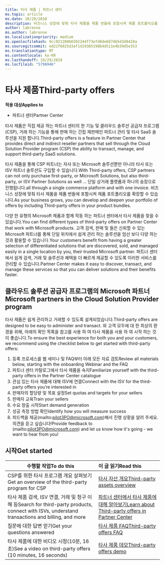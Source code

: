 ```yaml
---
title: 타사 제품 | 파트너 센터
ms.topic: article
ms.date: 10/29/2018
description: 비즈니스 성장에 맞춰 타사 제품을 제품 번들에 포함시켜 제품 포트폴리오를 확장할 수 있습니다.
author: labrenne
ms.author: labrenne
ms.localizationpriority: medium
ms.openlocfilehash: 9cc92120866502244f73efd8de6874b5d3d8428a
ms.sourcegitcommit: ed22f6825d3af1d19385198b4d511e4b39d5e353
ms.translationtype: MT
ms.contentlocale: ko-KR
ms.lasthandoff: 10/29/2018
ms.locfileid: "5796946"
---
```

# <a name="third-party-offers"></a><span data-ttu-id="c47b9-103">타사 제품</span><span class="sxs-lookup"><span data-stu-id="c47b9-103">Third-party offers</span></span> 

**<span data-ttu-id="c47b9-104">적용 대상</span><span class="sxs-lookup"><span data-stu-id="c47b9-104">Applies to</span></span>**

- <span data-ttu-id="c47b9-105">파트너 센터</span><span class="sxs-lookup"><span data-stu-id="c47b9-105">Partner Center</span></span>

<span data-ttu-id="c47b9-106">타사 제품은 직접 제공 하는 파트너 센터의 한 기능 및 클라우드 솔루션 공급자 프로그램 (CSP), 거래 하는 기능을 통해 판매 하는 간접 재판매인 파트너 관리 및 타사 SaaS 솔루션을 지원 합니다.</span><span class="sxs-lookup"><span data-stu-id="c47b9-106">Third-party offers is a feature in Partner Center that provides direct and indirect reseller partners that sell through the Cloud Solution Provider program (CSP) the ability to transact, manage, and support third-party SaaS solutions.</span></span>  

<span data-ttu-id="c47b9-107">타사 제품을 통해 CSP 파트너는 자사 또는 Microsoft 솔루션뿐만 아니라 타사 또는 ISV 파트너 솔루션도 구입할 수 있습니다.</span><span class="sxs-lookup"><span data-stu-id="c47b9-107">With Third-party offers, CSP partners can not only purchase first-party, or Microsoft Solutions, but also third-party, or ISV Partner Solutions as well …</span></span> <span data-ttu-id="c47b9-108">단일 상거래 플랫폼과 하나의 송장으로 진행됩니다.</span><span class="sxs-lookup"><span data-stu-id="c47b9-108">all through a single commerce platform and with one invoice.</span></span>  <span data-ttu-id="c47b9-109">비즈니스 성장에 맞춰 타사 제품을 제품 번들에 포함시켜 제품 포트폴리오를 확장할 수 있습니다.</span><span class="sxs-lookup"><span data-stu-id="c47b9-109">As your business grows, you can develop and deepen your portfolio of offers by including Third-party offers in your product bundles.</span></span> 

<span data-ttu-id="c47b9-110">다양 한 유형의 Microsoft 제품과 함께 작동 하는 파트너 센터에서 타사 제품을 찾을 수 있습니다.</span><span class="sxs-lookup"><span data-stu-id="c47b9-110">You can find different types of third-party offers on Partner Center that work with Microsoft products.</span></span> <span data-ttu-id="c47b9-111">고객 검색, 판매 및 들은 신뢰할 수 있는 Microsoft 파트너를 통해 단일 위치에서 쉽게 관리 하는 솔루션을 엄선 보다 다양 하는 것과 활용할 수 있습니다.</span><span class="sxs-lookup"><span data-stu-id="c47b9-111">Your customers benefit from having a greater selection of differentiated solutions that are discovered, sold, and managed easily in a single location by you, their trusted Microsoft partner.</span></span> <span data-ttu-id="c47b9-112">파트너 센터에서 쉽게 검색, 거래 및 솔루션과 혜택을 더 빠르게 제공할 수 있도록 이러한 서비스를 관리할 수 있습니다.</span><span class="sxs-lookup"><span data-stu-id="c47b9-112">Partner Center makes it easy to discover, transact, and manage these services so that you can deliver solutions and their benefits faster.</span></span>

## <a name="microsoft-partners-in-the-cloud-solution-provider-program"></a><span data-ttu-id="c47b9-113">클라우드 솔루션 공급자 프로그램의 Microsoft 파트너</span><span class="sxs-lookup"><span data-stu-id="c47b9-113">Microsoft partners in the Cloud Solution Provider program</span></span>

<span data-ttu-id="c47b9-114">타사 제품은 쉽게 관리하고 거래할 수 있도록 설계되었습니다.</span><span class="sxs-lookup"><span data-stu-id="c47b9-114">Third-party offers are designed to be easy to administer and transact.</span></span> <span data-ttu-id="c47b9-115">와 고객 모두에 대 한 최상의 환경을 위해, 아래의 확인 목록을 참고를 사용 하 여 타사 제품을 사용 하 여 시작 하는 것이 좋습니다.</span><span class="sxs-lookup"><span data-stu-id="c47b9-115">To ensure the best experience for both you and your customers, we recommend using the checklist below to get started with third-party offers:</span></span>

1. <span data-ttu-id="c47b9-116">등록 프로세스를 웹 세미나 및 FAQ부터 아래 모든 자료 검토</span><span class="sxs-lookup"><span data-stu-id="c47b9-116">Review all materials below, starting with the onboarding Webinar and the FAQ</span></span>
2. <span data-ttu-id="c47b9-117">파트너 센터 카탈로그에서 타사 제품을 숙지</span><span class="sxs-lookup"><span data-stu-id="c47b9-117">Familiarize yourself with the third-party offers in the Partner Center catalogue</span></span>
3. <span data-ttu-id="c47b9-118">관심 있는 타사 제품에 대해 ISV에 연결</span><span class="sxs-lookup"><span data-stu-id="c47b9-118">Connect with the ISV for the third-party offers you’re interested in</span></span>
4. <span data-ttu-id="c47b9-119">판매자의 할당량 및 목표 설정</span><span class="sxs-lookup"><span data-stu-id="c47b9-119">Set quotas and targets for your sellers</span></span>
5. <span data-ttu-id="c47b9-120">판매자 교육</span><span class="sxs-lookup"><span data-stu-id="c47b9-120">Train your sellers</span></span>
6. <span data-ttu-id="c47b9-121">수요 창출 시작</span><span class="sxs-lookup"><span data-stu-id="c47b9-121">Start demand generation</span></span>
7. <span data-ttu-id="c47b9-122">성공 측정 방법 확인</span><span class="sxs-lookup"><span data-stu-id="c47b9-122">Identify how you will measure success</span></span>
8. <span data-ttu-id="c47b9-123">피드백을 제공(mailto:pilot3PO@microsoft.com)해서 진행 상황을 알려 주세요. 의견을 듣고 싶습니다!</span><span class="sxs-lookup"><span data-stu-id="c47b9-123">Provide feedback to (mailto:pilot3PO@microsoft.com) and let us know how it's going - we want to hear from you!</span></span>

## <a name="get-started"></a><span data-ttu-id="c47b9-124">시작</span><span class="sxs-lookup"><span data-stu-id="c47b9-124">Get started</span></span> 

|**<span data-ttu-id="c47b9-125">수행할 작업</span><span class="sxs-lookup"><span data-stu-id="c47b9-125">To do this</span></span>**   |**<span data-ttu-id="c47b9-126">이 글 읽기</span><span class="sxs-lookup"><span data-stu-id="c47b9-126">Read this</span></span>**   |
|------------------|:--------------------|
|<span data-ttu-id="c47b9-127">CSP를 위한 타사 프로그램 개요 살펴보기</span><span class="sxs-lookup"><span data-stu-id="c47b9-127">Get an overview of the third-party program for CSP</span></span>  |[<span data-ttu-id="c47b9-128">타사 자산 개요</span><span class="sxs-lookup"><span data-stu-id="c47b9-128">Third-party assets overview</span></span>]( http://assetsprod.microsoft.com/mpn/third-party-offers-overview.pptx)|
|<span data-ttu-id="c47b9-129">타사 제품 검색, ISV 연결, 거래 및 청구 이해 등</span><span class="sxs-lookup"><span data-stu-id="c47b9-129">Search for third-party products, connect with ISVs, understand transactions and billing, and more</span></span>| [<span data-ttu-id="c47b9-130">파트너 센터에서 타사 제품에 대해 알아보기</span><span class="sxs-lookup"><span data-stu-id="c47b9-130">Learn about Third-party offers in Partner Center</span></span>](third-party-help.md) |
|<span data-ttu-id="c47b9-131">질문에 대한 답변 얻기</span><span class="sxs-lookup"><span data-stu-id="c47b9-131">Get your questions answered</span></span>| [<span data-ttu-id="c47b9-132">타사 제품 FAQ</span><span class="sxs-lookup"><span data-stu-id="c47b9-132">Third-party offers FAQ</span></span>](http://assetsprod.microsoft.com/mpn/third-party-offers-faq.docx) |
|<span data-ttu-id="c47b9-133">타사 제품에 대한 비디오 시청(10분, 16초)</span><span class="sxs-lookup"><span data-stu-id="c47b9-133">See a video on third-party offers (10 minutes, 16 seconds)</span></span>   |[<span data-ttu-id="c47b9-134">타사 제품 데모</span><span class="sxs-lookup"><span data-stu-id="c47b9-134">Third-party offers demo</span></span>](http://assetsprod.microsoft.com/mpn/third-party-offers-demo.wma)|


